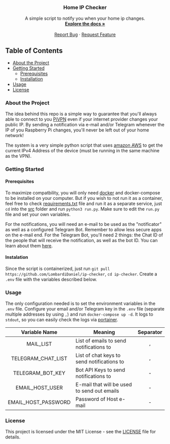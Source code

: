 <!-- PROJECT LOGO -->

<br />
<p align="center">
  <!-- <a href="LOGO.png">
    <img src="LOGO.png" alt="Logo" width="230" height="auto">
  </a> -->

  <h3 align="center">Home IP Checker</h3>

  <p align="center">
    A simple script to notify you when your home ip changes.
    <br />
    <a href="https://github.com/LombardiDaniel/ip-checker"><strong>Explore the docs »</strong></a>
    <br />
    <br />
    <a href="https://github.com/LombardiDaniel/ip-checker/issues">Report Bug</a>
    ·
    <a href="https://github.com/LombardiDaniel/ip-checker/issues">Request Feature</a>
  </p>
</p>

## Table of Contents

-   [About the Project](#about-the-project)
-   [Getting Started](#getting-started)
    -   [Prerequisites](#prerequisites)
    -   [Installation](#installation)
-   [Usage](#usage)
-   [License](#license)

### About the Project

The idea behind this repo is a simple way to guarantee that you'll always able to connect to you [PiVPN](https://www.pivpn.io) even if your internet provider changes your public IP. By sending a notification via e-mail and/or Telegram whenever the IP of you Raspberry Pi changes, you'll never be left out of your home network!

The system is a very simple python script that uses [amazon AWS](https://checkip.amazonaws.com) to get the current IPv4 Address of the device (must be running in the same machine as the VPN).

### Getting Started

#### Prerequisites

To maximize compatbility, you will only need [docker](https://www.docker.com/) and docker-compose to be installed on your computer. But if you wish to not run it as a container, feel free to check [requirements.txt](requirements.txt) file and run it as a separate service, just `cd` into the [src](/src) folder and run `python3 run.py`. Make sure to edit the `run.py` file and set your own variables.

For the notifications, you will need an e-mail to be used as the "notificator" as well as a configured Telegram Bot. Remember to allow less secure apps on the e-mail end. For the Telegram Bot, you'll need 2 things: the Chat ID of the people that will receive the
notification, as well as the bot ID. You can learn about them [here](https://core.telegram.org/bots).

#### Instalation

Since the script is containerized, just run `git pull https://github.com/LombardiDaniel/ip-checker`, `cd ip-checker`. Create a `.env` file with the variables described below.

### Usage

The only configuration needed is to set the environment variables in the `.env` file. Configure your email and/or Telegram key in the `.env` file (separate multiple addresses by using `,`) and run `docker-compose up -d`. It logs to `stdout`, so you can easily check the logs via [portainer](https://www.portainer.io).

|    Variable Name    | Meaning                                     | Separator |
| :-----------------: | ------------------------------------------- | :-------: |
|      MAIL_LIST      | List of emails to send notifications to     |    `,`    |
|  TELEGRAM_CHAT_LIST | List of chat keys to send notifications to  |    `,`    |
|   TELEGRAM_BOT_KEY  | Bot API  Keys to send notifications to      |     -     |
|   EMAIL_HOST_USER   | E-mail that will be used to send out emails |     -     |
| EMAIL_HOST_PASSWORD | Password of Host e-mail                     |     -     |

### License

This project is licensed under the MIT License - see the [LICENSE](LICENSE) file for details.
